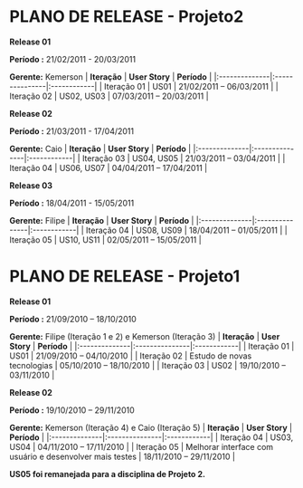 # PLANO DE RELEASE - Projeto2 #

**Release 01**

**Período :** 21/02/2011 - 20/03/2011

**Gerente:** Kemerson
| **Iteração**  | **User Story** | **Período** |
|:--------------|:---------------|:------------|
| Iteração 01   | US01           | 21/02/2011 – 06/03/2011 |
| Iteração 02   | US02, US03     | 07/03/2011 – 20/03/2011 |



**Release 02**

**Período :** 21/03/2011 - 17/04/2011

**Gerente:** Caio
| **Iteração**  | **User Story** | **Período** |
|:--------------|:---------------|:------------|
| Iteração 03   | US04, US05     | 21/03/2011 – 03/04/2011 |
| Iteração 04   | US06, US07     | 04/04/2011 – 17/04/2011 |



**Release 03**

**Período :** 18/04/2011 - 15/05/2011

**Gerente:** Filipe
| **Iteração**  | **User Story** | **Período** |
|:--------------|:---------------|:------------|
| Iteração 04   | US08, US09     | 18/04/2011 – 01/05/2011 |
| Iteração 05   | US10, US11     | 02/05/2011 – 15/05/2011 |



# PLANO DE RELEASE - Projeto1 #

**Release 01**

**Período :** 21/09/2010 – 18/10/2010

**Gerente:** Filipe (Iteração 1 e 2) e Kemerson (Iteração 3)
| **Iteração**  | **User Story** | **Período** |
|:--------------|:---------------|:------------|
| Iteração 01   | US01           | 21/09/2010 – 04/10/2010 |
| Iteração 02   | Estudo de novas tecnologias | 05/10/2010 – 18/10/2010 |
| Iteração 03   | US02           | 19/10/2010 – 03/11/2010 |



**Release 02**

**Período :** 19/10/2010 – 29/11/2010

**Gerente:** Kemerson (Iteração 4) e Caio  (Iteração 5)
| **Iteração**  | **User Story** | **Período** |
|:--------------|:---------------|:------------|
| Iteração 04   | US03, US04     | 04/11/2010 – 17/11/2010 |
| Iteração 05   | Melhorar interface com usuário e desenvolver mais testes | 18/11/2010 – 29/11/2010 |



**US05 foi remanejada para a disciplina de Projeto 2.**
